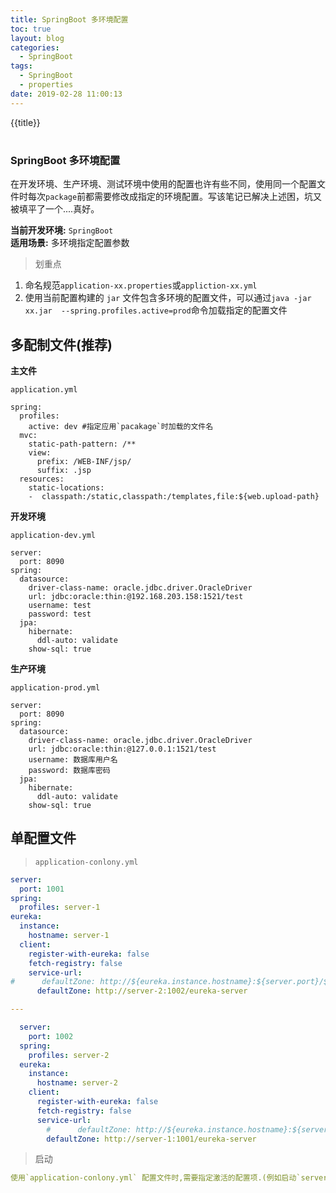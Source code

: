 ```yaml
---
title: SpringBoot 多环境配置	
toc: true
layout: blog
categories:
  - SpringBoot
tags:
  - SpringBoot
  - properties
date: 2019-02-28 11:00:13
---
```

{{title}}
<!-- more -->

# <h3>SpringBoot 多环境配置</h3>

在开发环境、生产环境、测试环境中使用的配置也许有些不同，使用同一个配置文件时每次`package`前都需要修改成指定的环境配置。写该笔记已解决上述困，坑又被填平了一个....真好。	

**当前开发环境:** `SpringBoot`	
**适用场景:** 多环境指定配置参数	

> 划重点

1. 命名规范`application-xx.properties`或`appliction-xx.yml`
2. 使用当前配置构建的 `jar` 文件包含多环境的配置文件，可以通过`java -jar xx.jar  --spring.profiles.active=prod`命令加载指定的配置文件

## 多配制文件(推荐)	

**主文件**	

`application.yml`
```properties
spring:
  profiles:
    active: dev #指定应用`pacakage`时加载的文件名
  mvc:
    static-path-pattern: /**
    view:
      prefix: /WEB-INF/jsp/
      suffix: .jsp
  resources:
    static-locations:
    -  classpath:/static,classpath:/templates,file:${web.upload-path}
```

**开发环境**		

`application-dev.yml`	
```properties
server:
  port: 8090
spring:
  datasource:
    driver-class-name: oracle.jdbc.driver.OracleDriver
    url: jdbc:oracle:thin:@192.168.203.158:1521/test
    username: test
    password: test
  jpa:
    hibernate:
      ddl-auto: validate
    show-sql: true
```

**生产环境**	

`application-prod.yml`	
```properties
server:
  port: 8090
spring:
  datasource:
    driver-class-name: oracle.jdbc.driver.OracleDriver
    url: jdbc:oracle:thin:@127.0.0.1:1521/test
    username: 数据库用户名
    password: 数据库密码
  jpa:
    hibernate:
      ddl-auto: validate
    show-sql: true
```

## 单配置文件 

> `application-conlony.yml` 

```yaml
server:
  port: 1001
spring:
  profiles: server-1
eureka:
  instance:
    hostname: server-1
  client:
    register-with-eureka: false
    fetch-registry: false
    service-url:
#      defaultZone: http://${eureka.instance.hostname}:${server.port}/${spring.application.name}
      defaultZone: http://server-2:1002/eureka-server

---

  server:
    port: 1002
  spring:
    profiles: server-2
  eureka:
    instance:
      hostname: server-2
    client:
      register-with-eureka: false
      fetch-registry: false
      service-url:
        #      defaultZone: http://${eureka.instance.hostname}:${server.port}/${spring.application.name}
        defaultZone: http://server-1:1001/eureka-server
```

> 启动  

```yaml
使用`application-conlony.yml` 配置文件时,需要指定激活的配置项.(例如启动`server-1`,需运行`java -jar xx.jar --spring.profiles.active=server-1`)
```
